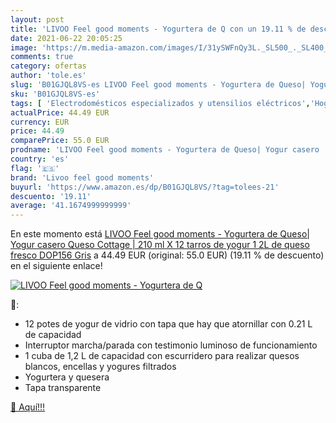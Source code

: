 ```yaml
---
layout: post
title: 'LIVOO Feel good moments - Yogurtera de Q con un 19.11 % de descuento'
date: 2021-06-22 20:05:25
image: 'https://m.media-amazon.com/images/I/31ySWFnQy3L._SL500_._SL400_.jpg'
comments: true
category: ofertas
author: 'tole.es'
slug: 'B01GJQL8VS-es LIVOO Feel good moments - Yogurtera de Queso| Yogur casero...'
sku: 'B01GJQL8VS-es'
tags: [ 'Electrodomésticos especializados y utensilios eléctricos','Hogar y cocina','Pequeño electrodoméstico','Yogurteras','livoo feel good moments','queso','yogur', ]
actualPrice: 44.49 EUR
currency: EUR
price: 44.49
comparePrice: 55.0 EUR
prodname: 'LIVOO Feel good moments - Yogurtera de Queso| Yogur casero  Queso Cottage | 210 ml X 12 tarros de yogur  1 2L de queso fresco DOP156 Gris'
country: 'es'
flag: '🇪🇸'
brand: 'Livoo feel good moments'
buyurl: 'https://www.amazon.es/dp/B01GJQL8VS/?tag=tolees-21'
descuento: '19.11'
average: '41.1674999999999'
---
```


En este momento está [LIVOO Feel good moments - Yogurtera de Queso| Yogur casero  Queso Cottage | 210 ml X 12 tarros de yogur  1 2L de queso fresco DOP156 Gris](https://www.amazon.es/dp/B01GJQL8VS/?tag=tolees-21) a 44.49 EUR (original: 55.0 EUR) (19.11 %  de descuento) en el siguiente enlace!

[![LIVOO Feel good moments - Yogurtera de Q](https://m.media-amazon.com/images/I/31ySWFnQy3L._SL500_._SL400_.jpg)](https://www.amazon.es/dp/B01GJQL8VS/?tag=tolees-21)

🔎:

- 12 potes de yogur de vidrio con tapa que hay que atornillar con 0.21 L de capacidad
- Interruptor marcha/parada con testimonio luminoso de funcionamiento
- 1 cuba de 1,2 L de capacidad con escurridero para realizar quesos blancos, encellas y yogures filtrados
- Yogurtera y quesera
- Tapa transparente

[🛒 Aquí!!!](https://www.amazon.es/dp/B01GJQL8VS/?tag=tolees-21)
